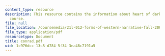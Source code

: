 ```yaml
---
content_type: resource
description: This resource contains the information about heart of darkness in this
  course.
file: null
file_location: /coursemedia/21l-012-forms-of-western-narrative-fall-2007/1c976dcc13c8d7845f343ea48c7191a5_conrad.pdf
file_type: application/pdf
resourcetype: Document
title: conrad.pdf
uid: 1c976dcc-13c8-d784-5f34-3ea48c7191a5
---
```

